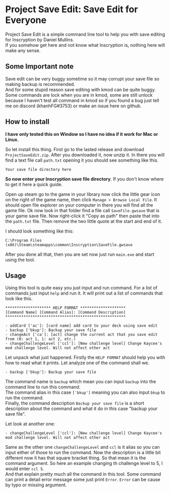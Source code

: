 # Project Save Edit: Save Edit for Everyone

Project Save Edit is a simple command line tool to help you with save editing for Inscryption by Daniel Mullins.  
If you somehow get here and not know what Inscryption is, nothing here will make any sense.

## Some Important note

Save edit can be very buggy sometime so it may corrupt your save file so making backup is recommended.  
And for some stupid reason save editing with kmod can be quite buggy. Some commands are lock when you are in kmod, some are still unlock because I haven't test all command in kmod so if you found a bug just tell me on discord (khanhFG#3753) or make an issue here on github.

## How to install

**I have only tested this on Window so I have no idea if it work for Mac or Linux.**

So let install this thing. First go to the lasted release and download `ProjectSaveEdit.zip`. After you downloaded it, now unzip it. In there you will find a text file call `path.txt` opening it you should see something like this.

```text
Your save file directory here
```
**So now enter your Inscryption save file directory**. If you don't know where to get it here a quick guide.

Open up steam go to the game in your library now click the little gear icon on the right of the game name, then click `Manage > Browse Local File`. It should open file explorer on your computer in there you will find all the game file. Ok now look in that folder find a file call `SaveFile.gwsave` that is your game save file. Now right-click it "Copy as path" then paste that into the `path.txt` file. Then remove the two little quote at the start and end of it.

I should look something like this:
```text
C:\Program Files (x86)\Steam\steamapps\common\Inscryption\SaveFile.gwsave
```
After you done all that, then you are set now just run `main.exe` and start using the tool.

## Usage

Using this tool is quite easy you just input and run command. For a list of commands just input `help` and run it. It will print out a list of commands that look like this.
```
******************** HELP FORMAT ********************
[Command Name] [Command Alias]: [Command Description]
*****************************************************

- addCard ['ac']: [card name] add card to your deck using save edit
- backup ['bkup']: Backup your save file
- changeAct ['ca']: [act] change the current act that you save edit from (0: act 1, 1: act 2, etc.)
- changeChallengeLevel ['ccl']: [New challenge level] Change Kaycee's mod challenge level. Will not affect other act
```
Let unpack what just happened. Firstly the `HELP FORMAT` should help you with how to read what it prints. Let analyze one of the command shall we.
```
- backup ['bkup']: Backup your save file
```
The command name is `backup` which mean you can input `backup` into the command line to run this command.   
The command alias in this case `['bkup']` meaning you can also input `bkup` to run the command.  
Finally, the command description `Backup your save file` is a short description about the command and what it do in this case "backup your save file".

Let look at another one:
```
- changeChallengeLevel ['ccl']: [New challenge level] Change Kaycee's mod challenge level. Will not affect other act
```
Same as the other one `changeChallengeLevel` and `ccl` is it alias so you can input either of those to run the command. Now the description is a little bit different now it has that square bracket thing. So that mean it is the command argument. So here an example changing th challenge level to 5, I would enter `ccl 5`.  
And that explain pretty much all the command in this tool. Some command can print a detail error message some just print `Error`. `Error` can be cause by typo or missing argument.
